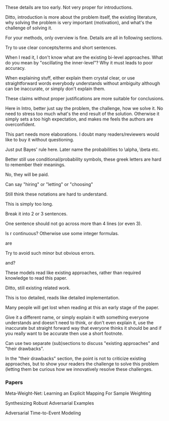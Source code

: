 These details are too early. Not very proper for introductions.


Ditto, introduction is more about the problem itself, the existing literature, why solving the problem is very important (motivation), and what's the challenge of solving it.

For your methods, only overview is fine. Details are all in following sections.


Try to use clear concepts/terms and short sentences.

When I read it, I don't know what are the existing bi-level approaches. What do you mean by "oscillating the inner-level"? Why it must leads to poor accuracy.

When explaining stuff, either explain them crystal clear, or use straightforward words everybody understands without ambiguity although can be inaccurate, or simply don't explain them.


These claims without proper justifications are more suitable for conclusions.

Here in Intro, better just say the problem, the challenge, how we solve it. No need to stress too much what's the end result of the solution. Otherwise it simply sets a too high expectation, and makes me feels the authors are overconfident.


This part needs more elaborations. I doubt many readers/reviewers would like to buy it without questioning.


Just put Bayes' rule here. Later name the probabilities to \alpha, \beta etc.

Better still use conditional/probability symbols, these greek letters are hard to remember their meanings.


No, they will be paid.

Can say "hiring" or "letting" or "choosing"


Still think these notations are hard to understand.


This is simply too long.

Break it into 2 or 3 sentences.

One sentence should not go across more than 4 lines (or even 3).


Is r continuous?
Otherwise use some integer formulas.


are

Try to avoid such minor but obvious errors.


and?



These models read like existing approaches, rather than required knowledge to read this paper.


Ditto, still existing related work.



This is too detailed, reads like detailed implementation.

Many people will get lost when reading at this an early stage of the paper.

Give it a different name, or simply explain it with something everyone understands and doesn't need to think, or don't even explain it, use the inaccurate but straight forward way that everyone thinks it should be and if you really want to be accurate then use a short footnote.


Can use two separate (sub)sections to discuss "existing approaches" and "their drawbacks".

In the "their drawbacks" section, the point is not to criticize existing approaches, but to show your readers the challenge to solve this problem (letting them be curious how we innovatively resolve these challenges.

### Papers

Meta-Weight-Net: Learning an Explicit Mapping For Sample Weighting

Synthesizing Robust Adversarial Examples

Adversarial Time-to-Event Modeling
